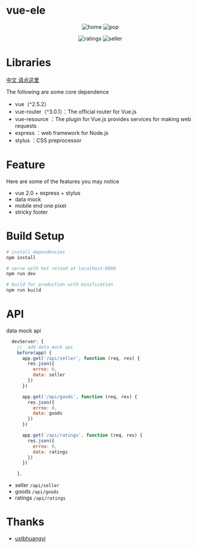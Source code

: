 # vue-ele

<p align='center'>
  
</p>

<p align="center">
  <img src="dist/static/images/home.gif"  alt="home" />
  <img src="dist/static/images/pop.gif"  alt="pop" />
</p>

<p align="center">
  <img src="dist/static/images/ratings.gif"  alt="ratings" />
  <img src="dist/static/images/seller.gif"  alt="seller" />
</p>

# Libraries

[中文 请点这里](./README-CN.md)

The following are some core dependence

- vue（^2.5.2）
- vue-router（^3.0.1）：The official router for Vue.js
- vue-resource ：The plugin for Vue.js provides services for making web requests
- express ：web framework for Node.js
- stylus ：CSS preprocessor

# Feature

Here are some of the features you may notice

- vue 2.0 + express + stylus
- data mock
- mobile end one pixel
- stricky footer

# Build Setup

```sh
# install dependencies
npm install

# serve with hot reload at localhost:8080
npm run dev

# build for production with minification
npm run build
```

# API

data mock api

```js
  devServer: {
    //  add data mock api
    before(app) {
      app.get('/api/seller', function (req, res) {
        res.json({
          errno: 0,
          data: seller
        })
      })

      app.get('/api/goods', function (req, res) {
        res.json({
          errno: 0,
          data: goods
        })
      })

      app.get('/api/ratings', function (req, res) {
        res.json({
          errno: 0,
          data: ratings
        })
      })

    },
```

- seller `/api/seller`
- goods `/api/goods`
- ratings `/api/ratings`

# Thanks

- [ustbhuangyi](http://coding.imooc.com/class/74.html)
